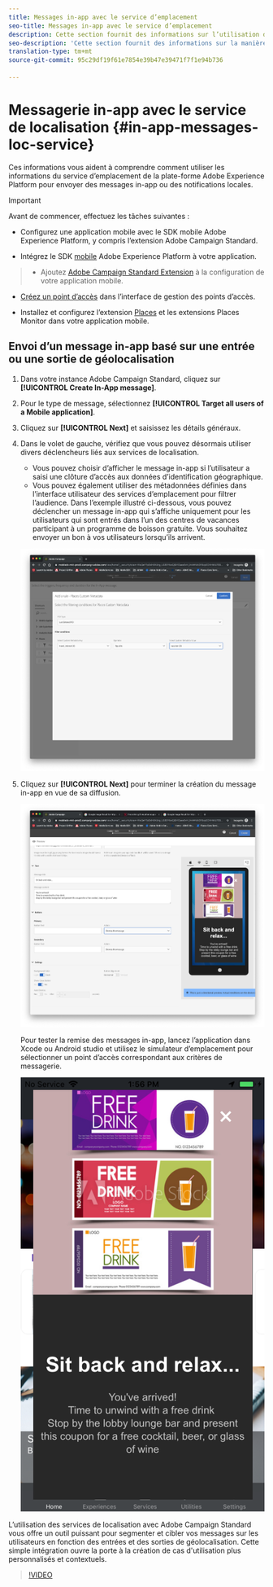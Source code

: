 ```yaml
---
title: Messages in-app avec le service d’emplacement
seo-title: Messages in-app avec le service d’emplacement
description: Cette section fournit des informations sur l’utilisation de la messagerie Push dans Campaign Standard avec des messages in-app dans Campaign Standard.
seo-description: 'Cette section fournit des informations sur la manière d’utiliser "Messagerie Push dans Campaign Standard" avec les messages in-app dans Campaign Standard. '
translation-type: tm+mt
source-git-commit: 95c29df19f61e7854e39b47e39471f7f1e94b736

---
```



# Messagerie in-app avec le service de localisation {#in-app-messages-loc-service}

Ces informations vous aident à comprendre comment utiliser les informations du service d’emplacement de la plate-forme Adobe Experience Platform pour envoyer des messages in-app ou des notifications locales.

>[!IMPORTANT]
>
>Avant de commencer, effectuez les tâches suivantes :
>
>* Configurez une application mobile avec le SDK mobile Adobe Experience Platform, y compris l’extension [](https://aep-sdks.gitbook.io/docs/using-mobile-extensions/adobe-campaign-standard)Adobe Campaign Standard.
   >
   >
* Intégrez le SDK [mobile](https://aep-sdks.gitbook.io/docs/getting-started/get-the-sdk) Adobe Experience Platform à votre application.
>* Ajoutez [Adobe Campaign Standard Extension](https://aep-sdks.gitbook.io/docs/using-mobile-extensions/adobe-campaign-standard) à la configuration de votre application mobile.
   >
   >
* [Créez un point d’accès](/help/poi-mgmt-ui/create-a-poi-ui.md) dans l’interface de gestion des points d’accès.
   >
   >
* Installez et configurez l’extension [Places](/help/places-ext-aep-sdks/places-extension/places-extension.md) et les extensions [](/help/places-ext-aep-sdks/places-monitor-extension/places-monitor-extension.md) Places Monitor dans votre application mobile.


## Envoi d’un message in-app basé sur une entrée ou une sortie de géolocalisation

1. Dans votre instance Adobe Campaign Standard, cliquez sur **[!UICONTROL Create In-App message]**.
2. Pour le type de message, sélectionnez **[!UICONTROL Target all users of a Mobile application]**.
3. Cliquez sur **[!UICONTROL Next]** et saisissez les détails généraux.
4. Dans le volet de gauche, vérifiez que vous pouvez désormais utiliser divers déclencheurs liés aux services de localisation.

   * Vous pouvez choisir d’afficher le message in-app si l’utilisateur a saisi une clôture d’accès aux données d’identification géographique.
   * Vous pouvez également utiliser des métadonnées définies dans l’interface utilisateur des services d’emplacement pour filtrer l’audience.
   Dans l’exemple illustré ci-dessous, vous pouvez déclencher un message in-app qui s’affiche uniquement pour les utilisateurs qui sont entrés dans l’un des centres de vacances participant à un programme de boisson gratuite. Vous souhaitez envoyer un bon à vos utilisateurs lorsqu’ils arrivent.

   !["Métadonnées de place des messages in-app"](/help/assets/last-entered-vacation.png)

5. Cliquez sur **[!UICONTROL Next]** pour terminer la création du message in-app en vue de sa diffusion.

   !["créer un événement"](/help/assets/prepare-ACS.png)

   Pour tester la remise des messages in-app, lancez l’application dans Xcode ou Android studio et utilisez le simulateur d’emplacement pour sélectionner un point d’accès correspondant aux critères de messagerie.

   !["coupon de boisson"](/help/assets/drink-coupon-on-app.png)


L’utilisation des services de localisation avec Adobe Campaign Standard vous offre un outil puissant pour segmenter et cibler vos messages sur les utilisateurs en fonction des entrées et des sorties de géolocalisation. Cette simple intégration ouvre la porte à la création de cas d'utilisation plus personnalisés et contextuels.

>[!VIDEO](https://www.youtube.com/watch?v=ikiTTQw9c-o)